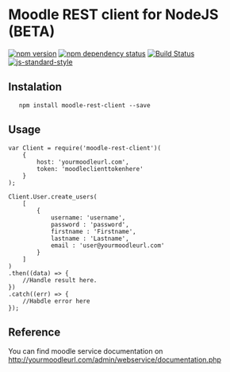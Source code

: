Moodle REST client for NodeJS (BETA)
===
[![npm version](https://badge.fury.io/js/moodle-rest-client.svg)](http://badge.fury.io/js/moodle-rest-client)
[![npm dependency status](https://david-dm.org/virgilioneto/moodle-rest-client.svg)](https://david-dm.org/virgilioneto/moodle-rest-client)
[![Build Status](https://travis-ci.org/virgilioneto/moodle-rest-client.svg?branch=master)](https://travis-ci.org/virgilioneto/moodle-rest-client)
[![js-standard-style](https://img.shields.io/badge/code%20style-standard-brightgreen.svg)](http://standardjs.com/)


## Instalation
 ```
    npm install moodle-rest-client --save
 ```
 
## Usage
    var Client = require('moodle-rest-client')(
        {
            host: 'yourmoodleurl.com',
            token: 'moodleclienttokenhere'
        }
    );
    
    Client.User.create_users(
        [
            {
                username: 'username',
                password : 'password',
                firstname : 'Firstname',
                lastname : 'Lastname',
                email : 'user@yourmoodleurl.com'
            }
        ]
    )
    .then((data) => {
        //Handle result here.
    })
    .catch((err) => {
        //Habdle error here
    });

## Reference
You can find moodle service documentation on http://yourmoodleurl.com/admin/webservice/documentation.php